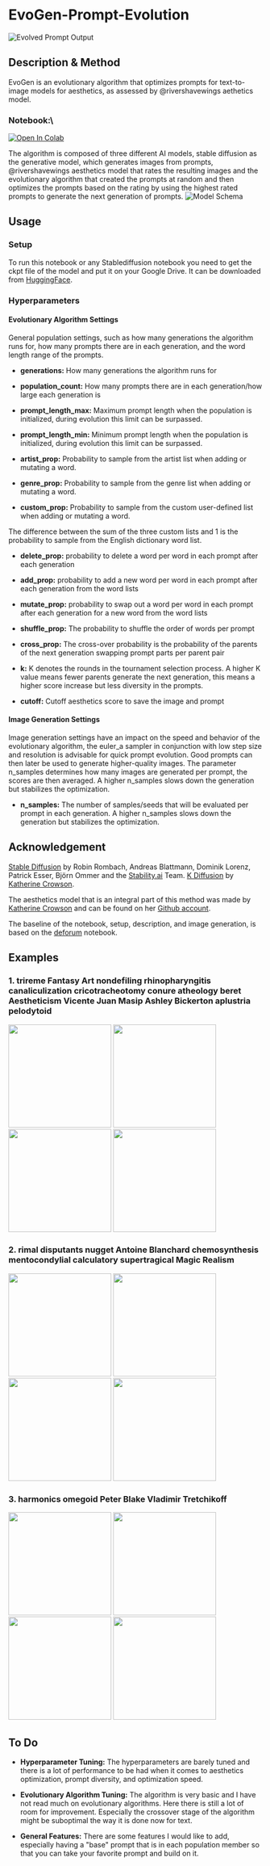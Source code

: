 # EvoGen-Prompt-Evolution
![Evolved Prompt Output](/Media/banner.png "Evolved Prompt Output")
## Description & Method
EvoGen is an evolutionary algorithm that optimizes prompts for text-to-image models for aesthetics, as assessed by @rivershavewings aethetics model.

### Notebook:\

[![Open In Colab](https://colab.research.google.com/assets/colab-badge.svg)](https://colab.research.google.com/github/MagnusPetersen/EvoGen-Prompt-Evolution/blob/main/Notebook/EvoGen.ipynb)

The algorithm is composed of three different AI models, stable diffusion as the generative model, which generates images from prompts, @rivershavewings aesthetics model that rates the resulting images and the evolutionary algorithm that created the prompts at random and then optimizes the prompts based on the rating by using the highest rated prompts to generate the next generation of prompts.
![Model Schema](/Media/model_schema.png "[Model Schema]")
## Usage
### Setup
To run this notebook or any Stablediffusion notebook you need to get the ckpt file of the model and put it on your Google Drive. It can be downloaded from [HuggingFace](https://huggingface.co/CompVis/stable-diffusion).
### Hyperparameters
#### Evolutionary Algorithm Settings

General population settings, such as how many generations the algorithm runs for, how many prompts there are in each generation, and the word length range of the prompts.

* **generations:** How many generations the algorithm runs for

* **population_count:** How many prompts there are in each generation/how large each generation is

* **prompt_length_max:** Maximum prompt length when the population is initialized, during evolution this limit can be surpassed.

* **prompt_length_min:** Minimum prompt length when the population is initialized, during evolution this limit can be surpassed.

* **artist_prop:** Probability to sample from the artist list when adding or mutating a word.

* **genre_prop:** Probability to sample from the genre list when adding or mutating a word.

* **custom_prop:** Probability to sample from the custom user-defined list when adding or mutating a word.

The difference between the sum of the three custom lists and 1 is the probability to sample from the English dictionary word list.

* **delete_prop:** probability to delete a word per word in each prompt after each generation

* **add_prop:** probability to add a new word per word in each prompt after each generation from the word lists

* **mutate_prop:** probability to swap out a word per word in each prompt after each generation for a new word from the word lists

* **shuffle_prop:** The probability to shuffle the order of words per prompt

* **cross_prop:** The cross-over probability is the probability of the parents of the next generation swapping prompt parts per parent pair

* **k:** K denotes the rounds in the tournament selection process. A higher K value means fewer parents generate the next generation, this means a higher score increase but less diversity in the prompts.

* **cutoff:** Cutoff aesthetics score to save the image and prompt
#### Image Generation Settings
Image generation settings have an impact on the speed and behavior of the evolutionary algorithm, the euler_a sampler in conjunction with low step size and resolution is advisable for quick prompt evolution. Good prompts can then later be used to generate higher-quality images. The parameter n_samples determines how many images are generated per prompt, the scores are then averaged. A higher n_samples slows down the generation but stabilizes the optimization.

* **n_samples:** The number of samples/seeds that will be evaluated per prompt in each generation. A higher n_samples slows down the generation but stabilizes the optimization.

## Acknowledgement 
[Stable Diffusion](https://github.com/CompVis/stable-diffusion) by Robin Rombach, Andreas Blattmann, Dominik Lorenz, Patrick Esser, Björn Ommer and the [Stability.ai](https://stability.ai/) Team. [K Diffusion](https://github.com/crowsonkb/k-diffusion) by [Katherine Crowson](https://twitter.com/RiversHaveWings).

The aesthetics model that is an integral part of this method was made by [Katherine Crowson](https://twitter.com/RiversHaveWings) and can be found on her [Github account](https://github.com/crowsonkb/simulacra-aesthetic-models). 

The baseline of the notebook, setup, description, and image generation, is based on the
[deforum](https://discord.gg/upmXXsrwZc) notebook.
## Examples
### 1. trireme Fantasy Art nondefiling rhinopharyngitis canaliculization cricotracheotomy conure atheology beret Aestheticism Vicente Juan Masip Ashley Bickerton aplustria pelodytoid
<p float="middle">
  <img src="/Media/1.png" width="204" />
  <img src="/Media/2.png" width="204" /> 
  <img src="/Media/3.png" width="204" />
  <img src="/Media/4.png" width="204" />
</p>

### 2. rimal disputants nugget Antoine Blanchard chemosynthesis mentocondylial calculatory supertragical Magic Realism
<p float="middle">
  <img src="/Media/5.png" width="204" />
  <img src="/Media/6.png" width="204" /> 
  <img src="/Media/7.png" width="204" />
  <img src="/Media/8.png" width="204" />
</p>

### 3. harmonics omegoid Peter Blake Vladimir Tretchikoff
<p float="middle">
  <img src="/Media/9.png" width="204" />
  <img src="/Media/10.png" width="204" /> 
  <img src="/Media/11.png" width="204" />
  <img src="/Media/12.png" width="204" />
</p>

## To Do
* **Hyperparameter Tuning:** The hyperparameters are barely tuned and there is a lot of performance to be had when it comes to aesthetics optimization, prompt diversity, and optimization speed. 

* **Evolutionary Algorithm Tuning:** The algorithm is very basic and I have not read much on evolutionary algorithms. Here there is still a lot of room for improvement. Especially the crossover stage of the algorithm might be suboptimal the way it is done now for text.

* **General Features:** There are some features I would like to add, especially having a "base" prompt that is in each population member so that you can take your favorite prompt and build on it.